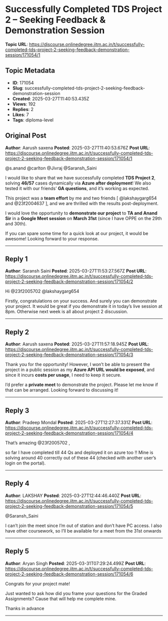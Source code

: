 # Successfully Completed TDS Project 2 – Seeking Feedback & Demonstration Session

**Topic URL**: https://discourse.onlinedegree.iitm.ac.in/t/successfully-completed-tds-project-2-seeking-feedback-demonstration-session/171054/1

## Topic Metadata
- **ID**: 171054
- **Slug**: successfully-completed-tds-project-2-seeking-feedback-demonstration-session
- **Created**: 2025-03-27T11:40:53.435Z
- **Views**: 192
- **Replies**: 2
- **Likes**: 7
- **Tags**: diploma-level

## Original Post
**Author**: Aarush saxena 
**Posted**: 2025-03-27T11:40:53.676Z
**Post URL**: https://discourse.onlinedegree.iitm.ac.in/t/successfully-completed-tds-project-2-seeking-feedback-demonstration-session/171054/1

@s.anand @carlton @Jivraj @Saransh_Saini

I would like to share that we have successfully completed **TDS Project 2**, solving **46/57** cases dynamically via **Azure after deployment**! We also tested it with our friends’ **GA questions**, and it’s working as expected.

This project was a **team effort** by me and two friends [ @lakshaygarg654 and @23f2004637 ], and we are thrilled with the results post-deployment.

I would love the opportunity to **demonstrate our project** to **TA and Anand Sir** in a **Google Meet session** on **March 31st** (since I have OPPE on the 29th and 30th).

If you can spare some time for a quick look at our project, it would be awesome! Looking forward to your response.

---

## Reply 1
**Author**: Saransh Saini
**Posted**: 2025-03-27T11:53:27.567Z
**Post URL**: https://discourse.onlinedegree.iitm.ac.in/t/successfully-completed-tds-project-2-seeking-feedback-demonstration-session/171054/2

Hi @23f2005702 @lakshaygarg654

Firstly, congratulations on your success. And surely you can demonstrate your project. It would be great if you demonstrate it in today’s live session at 8pm. Otherwise next week is all about project 2 discussion.

---

## Reply 2
**Author**: Aarush saxena 
**Posted**: 2025-03-27T11:57:18.945Z
**Post URL**: https://discourse.onlinedegree.iitm.ac.in/t/successfully-completed-tds-project-2-seeking-feedback-demonstration-session/171054/3

Thank you for the opportunity! However, I won’t be able to present the project in a public session as my **Azure API URL would be exposed**, and since it incurs **costs per usage**, I need to keep it secure.

I’d prefer a **private meet** to demonstrate the project. Please let me know if that can be arranged. Looking forward to discussing it!

---

## Reply 3
**Author**: Pradeep Mondal
**Posted**: 2025-03-27T12:27:37.331Z
**Post URL**: https://discourse.onlinedegree.iitm.ac.in/t/successfully-completed-tds-project-2-seeking-feedback-demonstration-session/171054/4

That’s amazing @23f2005702 ,

so far I have completed till 44 Qs and deployed it on azure too !! Mine is solving around 40 correctly out of these 44 (checked with another user’s login on the portal).

---

## Reply 4
**Author**: LAKSHAY
**Posted**: 2025-03-27T12:44:46.440Z
**Post URL**: https://discourse.onlinedegree.iitm.ac.in/t/successfully-completed-tds-project-2-seeking-feedback-demonstration-session/171054/5

@Saransh_Saini

I can’t join the meet since I’m out of station and don’t have PC access. I also have other coursework, so I’ll be available for a meet from the 31st onwards

---

## Reply 5
**Author**: Aryan Singh
**Posted**: 2025-03-31T07:29:24.499Z
**Post URL**: https://discourse.onlinedegree.iitm.ac.in/t/successfully-completed-tds-project-2-seeking-feedback-demonstration-session/171054/6

Congrats for your project mate!

Just wanted to ask how did you frame your questions for the Graded Assignments? Cause that will help me complete mine.

Thanks in advance

---
